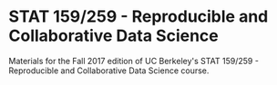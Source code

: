 # STAT 159/259 - Reproducible and Collaborative Data Science

Materials for the Fall 2017 edition of UC Berkeley's STAT 159/259 - Reproducible and Collaborative Data Science course. 
